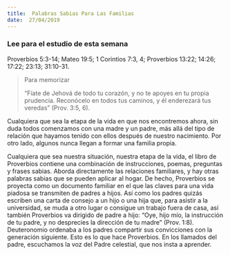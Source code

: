 ```yaml
---
title:  Palabras Sabias Para Las Familias
date:  27/04/2019
---
```


### Lee para el estudio de esta semana
Proverbios 5:3-14; Mateo 19:5; 1 Corintios 7:3, 4; Proverbios 13:22; 14:26; 17:22; 23:13; 31:10-31.

> <p>Para memorizar</p>
> “Fíate de Jehová de todo tu corazón, y no te apoyes en tu propia prudencia. Reconócelo en todos tus caminos, y él enderezará tus veredas” (Prov. 3:5, 6).

Cualquiera que sea la etapa de la vida en que nos encontremos ahora, sin duda todos comenzamos con una madre y un padre, más allá del tipo de relación que hayamos tenido con ellos después de nuestro nacimiento. Por otro lado, algunos nunca llegan a formar una familia propia.

Cualquiera que sea nuestra situación, nuestra etapa de la vida, el libro de Proverbios contiene una combinación de instrucciones, poemas, preguntas y frases sabias. Aborda directamente las relaciones familiares, y hay otras palabras sabias que se pueden aplicar al hogar. De hecho, Proverbios se proyecta como un documento familiar en el que las claves para una vida piadosa se transmiten de padres a hijos. Así como los padres quizás escriben una carta de consejo a un hijo o una hija que, para asistir a la universidad, se muda a otro lugar o consigue un trabajo fuera de casa, así también Proverbios va dirigido de padre a hijo: “Oye, hijo mío, la instrucción de tu padre, y no desprecies la dirección de tu madre” (Prov. 1:8). Deuteronomio ordenaba a los padres compartir sus convicciones con la generación siguiente. Esto es lo que hace Proverbios. En los llamados del padre, escuchamos la voz del Padre celestial, que nos insta a aprender.